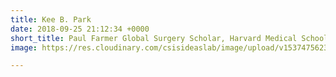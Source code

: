 ```yaml
---
title: Kee B. Park
date: 2018-09-25 21:12:34 +0000
short_title: Paul Farmer Global Surgery Scholar, Harvard Medical School
image: https://res.cloudinary.com/csisideaslab/image/upload/v1537475623/health-commission/Anon.jpg

---
```

